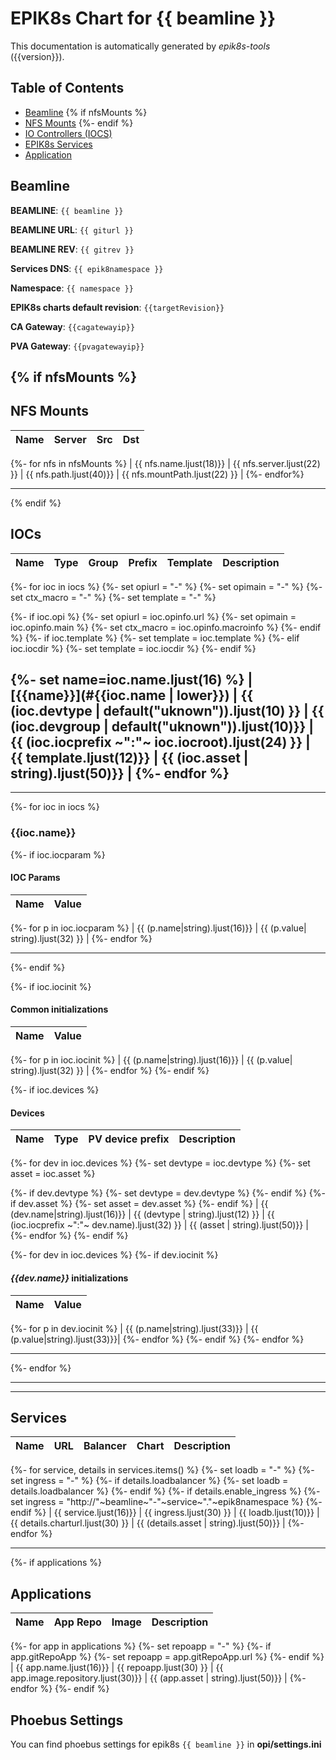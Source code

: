 # EPIK8s Chart for {{ beamline }}

This documentation is automatically generated by *epik8s-tools* ({{version}}).

## Table of Contents
- [Beamline](#beamline)
{% if nfsMounts %}
- [NFS Mounts](#nfs-mounts)
{%- endif %}
- [IO Controllers (IOCS)](#iocs)
- [EPIK8s Services](#services)
- [Application](#applications)



## Beamline

**BEAMLINE**: `{{ beamline }}`

**BEAMLINE URL**: `{{ giturl }}`

**BEAMLINE REV**: `{{ gitrev }}`

**Services DNS**: `{{ epik8namespace }}`

**Namespace**: `{{ namespace }}`

**EPIK8s charts default revision**: `{{targetRevision}}`

**CA Gateway**: `{{cagatewayip}}`

**PVA Gateway**: `{{pvagatewayip}}`



{% if nfsMounts %}
---

## NFS Mounts

| Name               | Server                 | Src                                      | Dst                    |
|--------------------|------------------------|------------------------------------------|------------------------|
{%- for nfs in nfsMounts %}
| {{ nfs.name.ljust(18)}} | {{ nfs.server.ljust(22) }} | {{ nfs.path.ljust(40)}} | {{ nfs.mountPath.ljust(22) }} |
{%- endfor%}

---

{% endif %}


## IOCs

| Name             | Type       | Group      | Prefix                   |Template      |Description                                         |
|------------------|------------|------------|--------------------------|--------------|---------------------------------------------------|
{%- for ioc in iocs %}
{%- set opiurl = "-" %}
{%- set opimain = "-" %}
{%- set ctx_macro = "-" %}
{%- set template = "-" %}

{%- if ioc.opi %}
{%- set opiurl = ioc.opinfo.url %}
{%- set opimain = ioc.opinfo.main %}
{%- set ctx_macro = ioc.opinfo.macroinfo %}
{%- endif %}
{%- if ioc.template %}
{%- set template = ioc.template %}
{%- elif ioc.iocdir %}
{%- set template = ioc.iocdir %}
{%- endif %}

{%- set name=ioc.name.ljust(16) %}
|  [{{name}}](#{{ioc.name | lower}}) | {{ (ioc.devtype | default("uknown")).ljust(10) }} | {{ (ioc.devgroup | default("uknown")).ljust(10)}} | {{ (ioc.iocprefix ~":"~ ioc.iocroot).ljust(24) }} | {{ template.ljust(12)}} | {{ (ioc.asset | string).ljust(50)}} |
{%- endfor %}
---

---
{%- for ioc in iocs %}
### {{ioc.name}}

{%- if ioc.iocparam %}

#### IOC Params

| Name             | Value                            |
|------------------|----------------------------------|

{%- for p in ioc.iocparam %}
| {{ (p.name|string).ljust(16)}} | {{ (p.value| string).ljust(32) }} |
{%- endfor %}

---
{%- endif %}

{%- if ioc.iocinit %}
#### Common initializations

| Name             | Value                             | 
|------------------|-----------------------------------|
{%- for p in ioc.iocinit %}
| {{ (p.name|string).ljust(16)}} | {{ (p.value| string).ljust(32) }} |
{%- endfor %}
{%- endif %}

{%- if ioc.devices %}
#### Devices

| Name             | Type         | PV device prefix                 | Description                                         |
|------------------|--------------|----------------------------------|----------------------------------------------------|

{%- for dev in ioc.devices %}
{%- set devtype = ioc.devtype %}
{%- set asset = ioc.asset %}

{%- if dev.devtype %}
{%- set devtype = dev.devtype %}
{%- endif %}
{%- if dev.asset %}
{%- set asset = dev.asset %}
{%- endif %}
| {{ (dev.name|string).ljust(16)}} | {{ (devtype | string).ljust(12) }} | {{ (ioc.iocprefix ~":"~ dev.name).ljust(32) }} | {{ (asset | string).ljust(50)}} |
{%- endfor %}
{%- endif %}

{%- for dev in ioc.devices %}
{%- if dev.iocinit %}

#### ***{{dev.name}}*** initializations


| Name                              | Value                             |
|-----------------------------------|-----------------------------------|
{%- for p in dev.iocinit %}
| {{ (p.name|string).ljust(33)}} | {{ (p.value|string).ljust(33)}}|
{%- endfor %}
{%- endif %}
{%- endfor %}

---
{%- endfor %}

---

---

## Services
| Name             | URL                            | Balancer      | Chart                          |Description                                         |
|------------------|--------------------------------|---------------|--------------------------------|----------------------------------------------------|
{%- for service, details in services.items() %}
{%- set loadb = "-" %}
{%- set ingress = "-" %}
{%- if details.loadbalancer %}
{%- set loadb = details.loadbalancer %}
{%- endif %}
{%- if details.enable_ingress %}
{%- set ingress = "http://"~beamline~"-"~service~"."~epik8namespace %}
{%- endif %}
| {{ service.ljust(16)}} | {{ ingress.ljust(30) }} | {{ loadb.ljust(10)}} | {{ details.charturl.ljust(30) }} | {{ (details.asset | string).ljust(50)}} |
{%- endfor %}

---
{%- if applications %}
## Applications
| Name             | App Repo                       | Image                          |Description                                         |
|------------------|--------------------------------|--------------------------------|----------------------------------------------------|
{%- for app in applications %}
  {%- set repoapp = "-" %}
  {%- if app.gitRepoApp %}
    {%- set repoapp = app.gitRepoApp.url %}
  {%- endif %}
  | {{ app.name.ljust(16)}} | {{ repoapp.ljust(30) }} | {{ app.image.repository.ljust(30)}} | {{ (app.asset | string).ljust(50)}} |
{%- endfor %}
{%- endif %}
## Phoebus Settings
You can find phoebus settings for epik8s `{{ beamline }}` in **opi/settings.ini**


